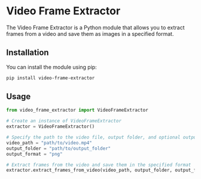 # Video Frame Extractor

The Video Frame Extractor is a Python module that allows you to extract frames from a video and save them as images in a specified format.

## Installation

You can install the module using pip:

```bash
pip install video-frame-extractor
```

## Usage


```python
from video_frame_extractor import VideoFrameExtractor

# Create an instance of VideoFrameExtractor
extractor = VideoFrameExtractor()

# Specify the path to the video file, output folder, and optional output format
video_path = "path/to/video.mp4"
output_folder = "path/to/output_folder"
output_format = "png"

# Extract frames from the video and save them in the specified format
extractor.extract_frames_from_video(video_path, output_folder, output_format)
```
